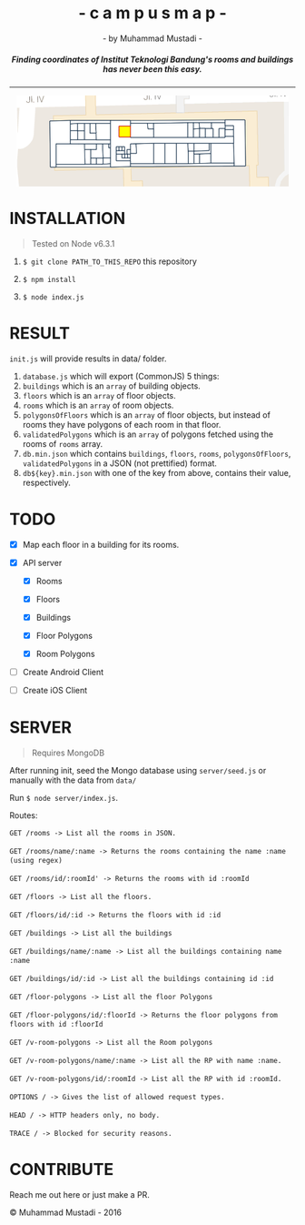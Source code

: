 <h1 align="center">- c a m p u s m a p -</h1>
<p align="center">- by Muhammad Mustadi -</p>

<h5 align="center">Finding coordinates of Institut Teknologi Bandung's rooms and buildings has never been this easy.</h5>

<hr />
<div align="center">
<img align="center" src="/72-Labtek VI-Dapur.png" />
</div>

# INSTALLATION

> Tested on Node v6.3.1

1. `$ git clone PATH_TO_THIS_REPO` this repository

2. `$ npm install`

3. `$ node index.js`

# RESULT

`init.js` will provide results in data/ folder.

1. `database.js` which will export (CommonJS) 5 things:
  1. `buildings` which is an `array` of building objects.
  2. `floors` which is an `array` of floor objects.
  3. `rooms` which is an `array` of room objects.
  4. `polygonsOfFloors` which is an `array` of floor objects, but instead of rooms they have polygons of each room in that floor.
  5. `validatedPolygons` which is an `array` of polygons fetched using the rooms of `rooms` array.
2. `db.min.json` which contains `buildings`, `floors`, `rooms`, `polygonsOfFloors`, `validatedPolygons` in a JSON (not prettified) format.
3. `db${key}.min.json` with one of the key from above, contains their value, respectively.



# TODO

- [x] Map each floor in a building for its rooms.

- [x] API server
  - [x] Rooms
  - [x] Floors
  - [x] Buildings
  - [x] Floor Polygons
  - [x] Room Polygons


- [ ] Create Android Client

- [ ] Create iOS Client

# SERVER

> Requires MongoDB

After running init, seed the Mongo database using `server/seed.js` or manually with the data from `data/`

Run `$ node server/index.js`.

Routes:

```
GET /rooms -> List all the rooms in JSON.

GET /rooms/name/:name -> Returns the rooms containing the name :name (using regex)

GET /rooms/id/:roomId' -> Returns the rooms with id :roomId

GET /floors -> List all the floors.

GET /floors/id/:id -> Returns the floors with id :id

GET /buildings -> List all the buildings

GET /buildings/name/:name -> List all the buildings containing name :name

GET /buildings/id/:id -> List all the buildings containing id :id

GET /floor-polygons -> List all the floor Polygons

GET /floor-polygons/id/:floorId -> Returns the floor polygons from floors with id :floorId

GET /v-room-polygons -> List all the Room polygons

GET /v-room-polygons/name/:name -> List all the RP with name :name.

GET /v-room-polygons/id/:roomId -> List all the RP with id :roomId.

OPTIONS / -> Gives the list of allowed request types.

HEAD / -> HTTP headers only, no body.

TRACE / -> Blocked for security reasons.
```

# CONTRIBUTE

Reach me out here or just make a PR.

&copy; Muhammad Mustadi - 2016
